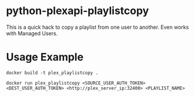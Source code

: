 # python-plexapi-playlistcopy

This is a quick hack to copy a playlist from one user to another. Even works with Managed Users.

# Usage Example

```
docker build -t plex_playlistcopy .

docker run plex_playlistcopy <SOURCE_USER_AUTH_TOKEN> <DEST_USER_AUTH_TOKEN> <http://plex_server_ip:32400> <PLAYLIST_NAME>
``````
